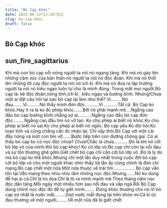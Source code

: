 ```yaml
---
title: "Bò Cạp khóc"
date: 2025-06-12T12:20:01Z
slug: bo-cap-khoc
draft: false
---
```


## Bò Cạp khóc

## sun_fire_sagittarius

Khi mà con bò cạp nỗi nóng người ta nói nó ngang tàng.
Khi mà nó gào lên những cãm xúc cũa bãn thân nó người ta nói nó độc đoán.
Khi mà nó thốt lên những lời cay độc người ta nói nó ích kĩ.
Khi mà nó đưa ra lập trường người ta nói nó kiêu ngạo luôn tự cho là mình đúng.
Trong mắt mọi người.Bò cạp là: kẽ độc đoán,nóng tính,ích kĩ , kiêu ngạo và bướng bĩnh.
Nhưng!Chưa một ai đặt câu hõi tại sao bò cạp lại làm như thế?
Vì.........Nó đau........Vì..........Nó thấy mình đơn độc...........Vì ...........Tất cã.
Bò Cạp ko khóc.Hay ít ra là ko đc phép khóc.......Bỡi nó phãi mạnh mẽ....Ngẫng cao đầu bò cạp bướng bĩnh chẵng sợ ai...........Ngẫng cao đầu bò cạp đơn độc.........Ngẫng cao đầu tim nó vỡ tan.
Ko cho phép ai biết nó khóc.Ko cho phép ai biết nó sai.Ko cho phép ai biết nó ngốc.
Bò cạp yêu.Ko đòi hõi.Ko toan tính và cũng chẵng cần đc nhận lại.
Chĩ vậy thôi.Bò Cạp với một cái đầu nóng và một con tim vỡ.......Bước tiếp trên con đường chông gai.
Có ai thấy bò cạp ko có nọc độc chưa?
Chưa!Chắc là chưa............Đó là khi nó cỡi bõ lớp võ cũa mình.Khi bò cạp khóc!
Ko có lớp võ.Bò cạp chĩ còn lại nỗi đau và sự tỗn thương ghê gớm.Giết chết bò cạp chĩ cần cỡi bõ lớp võ .Đó là lý do mà bò cạp ko thễ khóc.Nhưng chĩ một lần duy nhất trong cuộc đời bò cạp cỡi bõ lớp võ cho một người khác nhìn thấy.Và lần ấy cũng chính là đòn chí mạng.Bò cạp chết một nữa.Một nữa thuộc về trái tim.................
Bò cạp vẫn tồn tại.Vẫn mang theo nhìu nhìu lắm những nọc độc.Nhưng.......Nó ko dùng đễ hại ai cã.Chĩ là hù dọa.Chĩ là tõ ra mình mạnh mẽ.Theo tháng năm nọc độc dần tăng.Mỗi ngày một nhiều hơn sau nỗi đau và vấp ngã.Rồi Bò Cạp dùng chính nọc độc đó đễ tự giết mình........
Đừng khóc thương cho nó.Vì bò cạp sợ nhất là nước mắt.........Giọt nước mắt đọng lại trên khóe mi.Cã kí ức đau thương về một người.........Về một nữa đã bị giết chết
